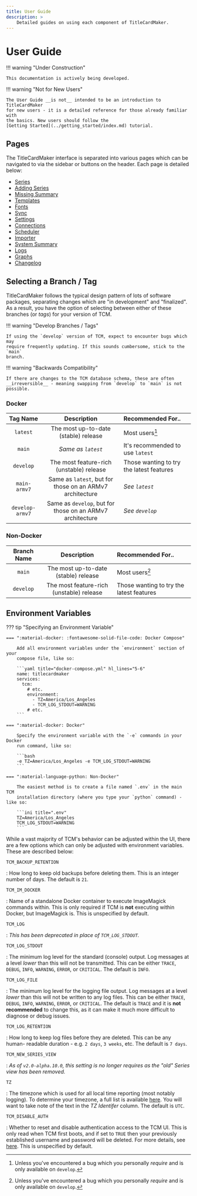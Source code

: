 ```yaml
---
title: User Guide
description: >
    Detailed guides on using each component of TitleCardMaker.
---
```


# User Guide

!!! warning "Under Construction"

    This documentation is actively being developed.

!!! warning "Not for New Users"

    The User Guide __is not__ intended to be an introduction to TitleCardMaker
    for new users - it is a detailed reference for those already familiar with
    the basics. New users should follow the
    [Getting Started](../getting_started/index.md) tutorial.

## Pages

The TitleCardMaker interface is separated into various pages which can be
navigated to via the sidebar or buttons on the header. Each page is detailed
below:

- [Series](./series.md)
- [Adding Series](./new_series.md)
- [Missing Summary](./missing.md)
- [Templates](./templates.md)
- [Fonts](./fonts.md)
- [Sync](./syncs.md)
- [Settings](./settings.md)
- [Connections](./connections.md)
- [Scheduler](./scheduler.md)
- [Importer](./importer.md)
- [System Summary](./system.md)
- [Logs](./logs.md)
- [Graphs](./graphs.md)
- [Changelog](./changelog.md)

## Selecting a Branch / Tag

TitleCardMaker follows the typical design pattern of lots of software packages,
separating changes which are "in development" and "finalized". As a result, you
have the option of selecting between either of these branches (or _tags_) for
your version of TCM.

!!! warning "Develop Branches / Tags"

    If using the `develop` version of TCM, expect to encounter bugs which may
    require frequently updating. If this sounds cumbersome, stick to the `main`
    branch.

!!! warning "Backwards Compatibility"

    If there are changes to the TCM database schema, these are often
    __irreversible__ - meaning swapping from `develop` to `main` is not
    possible.

### Docker

| Tag Name        | Description                                               | Recommended For..                        |
| :-------------: | :-------------------------------------------------------: | :--------------------------------------- |
| `latest`        | The most up-to-date (stable) release                      | Most users[^1]                           |
| `main`          | _Same as `latest`_                                        | It's recommended to use `latest`         |
| `develop`       | The most feature-rich (unstable) release                  | Those wanting to try the latest features |
| `main-armv7`    | Same as `latest`, but for those on an ARMv7 architecture  | _See `latest`_                           |
| `develop-armv7` | Same as `develop`, but for those on an ARMv7 architecture | _See `develop`_                          |

### Non-Docker

| Branch Name | Description                              | Recommended For..                        |
| :---------: | :--------------------------------------: | :--------------------------------------- |
| `main`      | The most up-to-date (stable) release     | Most users[^1]                           |
| `develop`   | The most feature-rich (unstable) release | Those wanting to try the latest features |

## Environment Variables

??? tip "Specifying an Environment Variable"

    === ":material-docker: :fontawesome-solid-file-code: Docker Compose"

        Add all environment variables under the `environment` section of your
        compose file, like so:

        ```yaml title="docker-compose.yml" hl_lines="5-6"
        name: titlecardmaker
        services:
          tcm:
            # etc.
            environment:
              - TZ=America/Los_Angeles
              - TCM_LOG_STDOUT=WARNING
            # etc.
        ```

    === ":material-docker: Docker"

        Specify the environment variable with the `-e` commands in your Docker
        run command, like so:

        ```bash
        -e TZ=America/Los_Angeles -e TCM_LOG_STDOUT=WARNING
        ```

    === ":material-language-python: Non-Docker"

        The easiest method is to create a file named `.env` in the main TCM
        installation directory (where you type your `python` command) - like so:

        ```ini title=".env"
        TZ=America/Los_Angeles
        TCM_LOG_STDOUT=WARNING
        ```

While a vast majority of TCM's behavior can be adjusted within the UI, there are
a few options which can only be adjusted with environment variables. These are
described below:

`TCM_BACKUP_RETENTION`

:   How long to keep old backups before deleting them. This is an integer number
    of days. The default is `21`.

`TCM_IM_DOCKER`

:   Name of a standalone Docker container to execute ImageMagick commands
    within. This is only required if TCM is __not__ executing within Docker, but
    ImageMagick is. This is unspecified by default.

`TCM_LOG`

:   _This has been deprecated in place of `TCM_LOG_STDOUT`._

`TCM_LOG_STDOUT`

:   The minimum log level for the standard (console) output. Log messages at a
    level _lower_ than this will not be transmitted. This can be either `TRACE`,
    `DEBUG`, `INFO`, `WARNING`, `ERROR`, or `CRITICAL`. The default is `INFO`.

`TCM_LOG_FILE`

:   The minimum log level for the logging file output. Log messages at a level
    _lower_ than this will not be written to any log files. This can be either
    `TRACE`, `DEBUG`, `INFO`, `WARNING`, `ERROR`, or `CRITICAL`. The default is
    `TRACE` and it is __not recommended__ to change this, as it can make it much
    more difficult to diagnose or debug issues.

`TCM_LOG_RETENTION`

:   How long to keep log files before they are deleted. This can be any human-
    readable duration - e.g. `2 days`, `3 weeks`, etc. The default is `7 days`.

`TCM_NEW_SERIES_VIEW`

:   _As of `v2.0-alpha.10.0`, this setting is no longer requires as the "old"
    Series view has been removed._

`TZ`

:   The timezone which is used for all local time reporting (most notably
    logging). To determine your timezone, a full list is available
    [here](https://en.wikipedia.org/wiki/List_of_tz_database_time_zones). You
    will want to take note of the text in the _TZ Identifer_ column. The default
    is `UTC`.

`TCM_DISABLE_AUTH`

:   Whether to reset and disable authentication access to the TCM UI. This is
    only read when TCM first boots, and if set to `TRUE` then your previously
    established username and password will be deleted. For more details, see
    [here](./connections.md#forgotten-login). This is unspecified by default.


[^1]:
    Unless you've encountered a bug which you personally _require_ and is only
    available on `develop`.